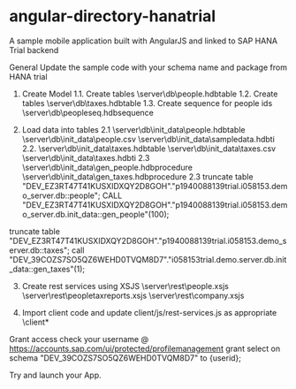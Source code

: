# angular-directory-hanatrial
A sample mobile application built with AngularJS and linked to SAP HANA Trial backend

General
Update the sample code with your schema name and package from HANA trial

1. Create Model
1.1. Create tables \server\db\people.hdbtable
1.2. Create tables \server\db\taxes.hdbtable
1.3. Create sequence for people ids \server\db\peopleseq.hdbsequence

2. Load data into tables
2.1 \server\db\init_data\people.hdbtable
	\server\db\init_data\people.csv 
	\server\db\init_data\sampledata.hdbti
2.2. \server\db\init_data\taxes.hdbtable
     \server\db\init_data\taxes.csv 
     \server\db\init_data\taxes.hdbti
2.3
\server\db\init_data\gen_people.hdbprocedure
\server\db\init_data\gen_taxes.hdbprocedure
2.3 
truncate table "DEV_EZ3RT47T41KUSXIDXQY2D8GOH"."p1940088139trial.i058153.demo_server.db::people";
CALL "DEV_EZ3RT47T41KUSXIDXQY2D8GOH"."p1940088139trial.i058153.demo_server.db.init_data::gen_people"(100);

truncate table "DEV_EZ3RT47T41KUSXIDXQY2D8GOH"."p1940088139trial.i058153.demo_server.db::taxes";
call "DEV_39COZS7SO5QZ6WEHD0TVQM8D7"."i058153trial.demo.server.db.init_data::gen_taxes"(1); 

3. Create rest services using XSJS
\server\rest\people.xsjs
\server\rest\peopletaxreports.xsjs
\server\rest\company.xsjs

4. Import client code and update client/js/rest-services.js as appropriate
\client\*

Grant access
check your username @ https://accounts.sap.com/ui/protected/profilemanagement
grant select on schema "DEV_39COZS7SO5QZ6WEHD0TVQM8D7" to {userid};

Try and launch your App.
